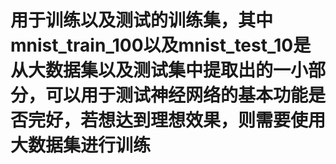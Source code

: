 # 用于训练以及测试的训练集，其中**mnist_train_100**以及**mnist_test_10**是从大数据集以及测试集中提取出的一小部分，可以用于测试神经网络的基本功能是否完好，若想达到理想效果，则需要使用大数据集进行训练
